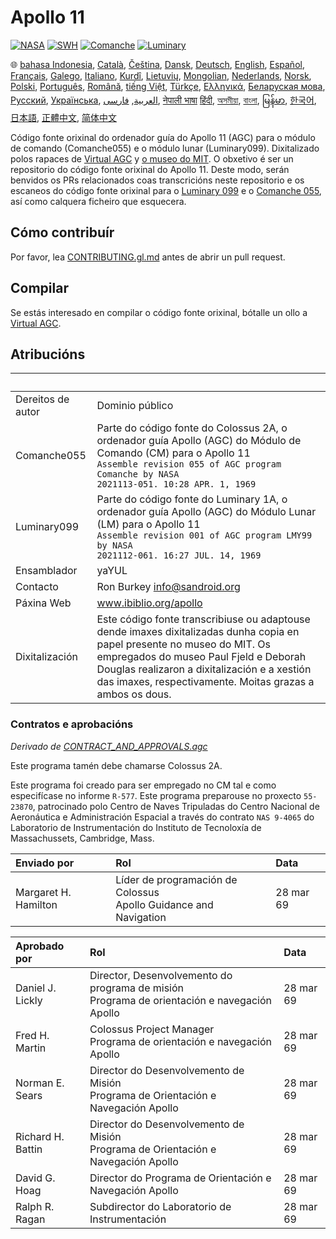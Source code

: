 # Apollo 11

[![NASA][1]][2]
[![SWH]][SWH_URL]
[![Comanche]][ComancheMilestone]
[![Luminary]][LuminaryMilestone]

🌐
[bahasa Indonesia][ID],
[Català][CA],
[Čeština][CZ],
[Dansk][DA],
[Deutsch][DE],
[English][EN],
[Español][ES],
[Français][FR],
[Galego][GL],
[Italiano][IT],
[Kurdî][KU],
[Lietuvių][LT],
[Mongolian][MN],
[Nederlands][NL],
[Norsk][NO],
[Polski][PL],
[Português][PT_BR],
[Română][RO],
[tiếng Việt][VI],
[Türkçe][TR],
[Ελληνικά][GR],
[Беларуская мова][BE],
[Русский][RU],
[Українська][UK],
[العربية][AR],
[فارسی][FA],
[नेपाली भाषा][NE]
[हिंदी][HI_IN],
[অসমীয়া][AS_IN],
[বাংলা][BD_BN],
[မြန်မာ][MM],
[한국어][KO_KR],
[日本語][JA],
[正體中文][ZH_TW],
[简体中文][ZH_CN]

[AR]:README.ar.md
[AS_IN]:README.as_in.md
[BD_BN]:README.bd_bn.md
[BE]:README.be.md
[CA]:README.ca.md
[CZ]:README.cz.md
[DA]:README.da.md
[DE]:README.de.md
[EN]:../README.md
[ES]:README.es.md
[FA]:README.fa.md
[FR]:README.fr.md
[GL]:README.gl.md
[GR]:README.gr.md
[HI_IN]:README.hi_in.md
[ID]:README.id.md
[IT]:README.it.md
[JA]:README.ja.md
[KO_KR]:README.ko_kr.md
[KU]:README.ku.md
[LT]:README.lt.md
[MM]:README.mm.md
[MN]:README.mn.md
[NE]:README.ne.md
[NL]:README.nl.md
[NO]:README.no.md
[PL]:README.pl.md
[PT_BR]:README.pt_br.md
[RO]:README.ro.md
[RU]:README.ru.md
[TR]:README.tr.md
[UK]:README.ua.md
[VI]:README.vi.md
[ZH_CN]:README.zh_cn.md
[ZH_TW]:README.zh_tw.md

Código fonte orixinal do ordenador guía do Apollo 11 (AGC) para o módulo de comando (Comanche055) e o módulo lunar (Luminary099). Dixitalizado polos rapaces de [Virtual AGC][3] y [o museo do MIT][4]. O obxetivo é ser un repositorio do código fonte orixinal do Apollo 11. Deste modo, serán benvidos os PRs relacionados coas transcricións neste repositorio e os escaneos do código fonte orixinal para o [Luminary 099][5] e o [Comanche 055][6], así como calquera ficheiro que esquecera.

## Cómo contribuír

Por favor, lea [CONTRIBUTING.gl.md][7] antes de abrir un pull request.

## Compilar

Se estás interesado en compilar o código fonte orixinal, bótalle un ollo a [Virtual AGC][8].

## Atribucións

&nbsp;            | &nbsp;
:---------------- | :-----
Dereitos de autor | Dominio público
Comanche055       | Parte do código fonte do Colossus 2A, o ordenador guía Apollo (AGC) do Módulo de Comando (CM) para o Apollo 11<br>`Assemble revision 055 of AGC program Comanche by NASA`<br>`2021113-051. 10:28 APR. 1, 1969`
Luminary099       | Parte do código fonte do Luminary 1A, o ordenador guía Apollo (AGC) do Módulo Lunar (LM) para o Apollo 11<br>`Assemble revision 001 of AGC program LMY99 by NASA`<br>`2021112-061. 16:27 JUL. 14, 1969`
Ensamblador       | yaYUL
Contacto          | Ron Burkey <info@sandroid.org>
Páxina Web        | www.ibiblio.org/apollo
Dixitalización    | Este código fonte transcribiuse ou adaptouse dende imaxes dixitalizadas dunha copia en papel presente no museo do MIT. Os empregados do museo Paul Fjeld e Deborah Douglas realizaron a dixitalización e a xestión das imaxes, respectivamente. Moitas grazas a ambos os dous.

### Contratos e aprobacións

*Derivado de [CONTRACT_AND_APPROVALS.agc]*

Este programa tamén debe chamarse Colossus 2A.

Este programa foi creado para ser empregado no CM tal e como especifícase no informe `R-577`. Este programa preparouse no proxecto `55-23870`, patrocinado polo Centro de Naves Tripuladas do Centro Nacional de Aeronáutica e Administración Espacial a través do contrato `NAS 9-4065` do Laboratorio de Instrumentación do Instituto de Tecnoloxía de Massachussets, Cambridge, Mass.

Enviado por          | Rol | Data
:------------------- | :-- | :----
Margaret H. Hamilton | Líder de programación de Colossus <br> Apollo Guidance and Navigation | 28 mar 69

Aprobado por      | Rol | Data
:---------------- | :-- | :----
Daniel J. Lickly  | Director, Desenvolvemento do programa de misión <br> Programa de orientación e navegación Apollo | 28 mar 69
Fred H. Martin    | Colossus Project Manager <br> Programa de orientación e navegación Apollo | 28 mar 69
Norman E. Sears   | Director do Desenvolvemento de Misión <br> Programa de Orientación e Navegación Apollo | 28 mar 69
Richard H. Battin | Director do Desenvolvemento de Misión <br> Programa de Orientación e Navegación Apollo | 28 mar 69
David G. Hoag     | Director do Programa de Orientación e Navegación Apollo | 28 mar 69
Ralph R. Ragan    | Subdirector do Laboratorio de Instrumentación | 28 mar 69

[CONTRACT_AND_APPROVALS.agc]:https://github.com/chrislgarry/Apollo-11/blob/master/Comanche055/CONTRACT_AND_APPROVALS.agc
[1]:https://flat.badgen.net/badge/NASA/Mission%20Overview/0B3D91
[2]:https://www.nasa.gov/mission_pages/apollo/missions/apollo11.html
[3]:http://www.ibiblio.org/apollo/
[4]:http://web.mit.edu/museum/
[5]:http://www.ibiblio.org/apollo/ScansForConversion/Luminary099/
[6]:http://www.ibiblio.org/apollo/ScansForConversion/Comanche055/
[7]:https://github.com/chrislgarry/Apollo-11/blob/master/CONTRIBUTING.gl.md
[8]:https://github.com/rburkey2005/virtualagc
[SWH]:https://flat.badgen.net/badge/Software%20Heritage/Archive/0B3D91
[SWH_URL]:https://archive.softwareheritage.org/browse/origin/https://github.com/chrislgarry/Apollo-11/
[Comanche]:https://flat.badgen.net/github/milestones/chrislgarry/Apollo-11/1
[ComancheMilestone]:https://github.com/chrislgarry/Apollo-11/milestone/1
[Luminary]:https://flat.badgen.net/github/milestones/chrislgarry/Apollo-11/2
[LuminaryMilestone]:https://github.com/chrislgarry/Apollo-11/milestone/2
